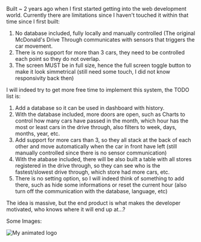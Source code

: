 Built ~ 2 years ago when I first started getting into the web development world. Currently there are limitations since I haven't touched it within that time since I first built:

1. No database included, fully locally and manually controlled (The original McDonald's Drive Through communicates with sensors that triggers the car movement.
2. There is no support for more than 3 cars, they need to be controlled each point so they do not overlap.
3. The screen MUST be in full size, hence the full screen toggle button to make it look simmetrical (still need some touch, I did not know responsivity back then)

I will indeed try to get more free time to implement this system, the TODO list is:

1. Add a database so it can be used in dashboard with history.
2. With the database included, more doors are open, such as Charts to control how many cars have passed in the month, which hour has the most or least cars in the drive through, also filters to week, days, months, year, etc.
3. Add support for more cars than 3, so they all stack at the back of each other and move automatically when the car in front have left (still manually controlled since there is no sensor communication)
4. With the atabase included, there will be also built a table with all stores registered in the drive through, so they can see who is the fastest/slowest drive through, which store had more cars, etc.
5. There is no setting option, so I will indeed think of something to add there, such as hide some informations or reset the current hour (also turn off the communication with the database, language, etc)


The idea is massive, but the end product is what makes the developer motivated, who knows where it will end up at...?

Some Images:

![My animated logo](https://i.imgur.com/qoUmDuj.png)
